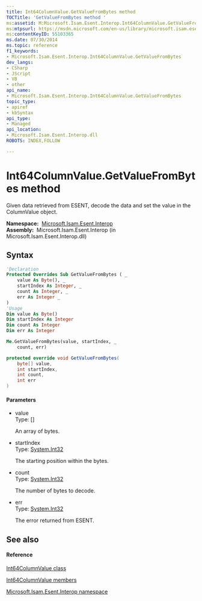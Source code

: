 ```yaml
---
title: Int64ColumnValue.GetValueFromBytes method 
TOCTitle: 'GetValueFromBytes method '
ms:assetid: M:Microsoft.Isam.Esent.Interop.Int64ColumnValue.GetValueFromBytes(System.Byte[],System.Int32,System.Int32,System.Int32)
ms:mtpsurl: https://msdn.microsoft.com/en-us/library/microsoft.isam.esent.interop.int64columnvalue.getvaluefrombytes(v=EXCHG.10)
ms:contentKeyID: 55103365
ms.date: 07/30/2014
ms.topic: reference
f1_keywords:
- Microsoft.Isam.Esent.Interop.Int64ColumnValue.GetValueFromBytes
dev_langs:
- CSharp
- JScript
- VB
- other
api_name: 
- Microsoft.Isam.Esent.Interop.Int64ColumnValue.GetValueFromBytes
topic_type: 
- apiref
- kbSyntax
api_type: 
- Managed
api_location: 
- Microsoft.Isam.Esent.Interop.dll
ROBOTS: INDEX,FOLLOW

---
```


# Int64ColumnValue.GetValueFromBytes method

Given data retrieved from ESENT, decode the data and set the value in the ColumnValue object.

**Namespace:**  [Microsoft.Isam.Esent.Interop](hh596136\(v=exchg.10\).md)  
**Assembly:**  Microsoft.Isam.Esent.Interop (in Microsoft.Isam.Esent.Interop.dll)

## Syntax

``` vb
'Declaration
Protected Overrides Sub GetValueFromBytes ( _
    value As Byte(), _
    startIndex As Integer, _
    count As Integer, _
    err As Integer _
)
'Usage
Dim value As Byte()
Dim startIndex As Integer
Dim count As Integer
Dim err As Integer

Me.GetValueFromBytes(value, startIndex, _
    count, err)
```

``` csharp
protected override void GetValueFromBytes(
    byte[] value,
    int startIndex,
    int count,
    int err
)
```

#### Parameters

  - value  
    Type: \[\]  
    
    An array of bytes.

<!-- end list -->

  - startIndex  
    Type: [System.Int32](https://docs.microsoft.com/dotnet/api/system.int32?redirectedfrom=MSDN)  
    
    The starting position within the bytes.

<!-- end list -->

  - count  
    Type: [System.Int32](https://docs.microsoft.com/dotnet/api/system.int32?redirectedfrom=MSDN)  
    
    The number of bytes to decode.

<!-- end list -->

  - err  
    Type: [System.Int32](https://docs.microsoft.com/dotnet/api/system.int32?redirectedfrom=MSDN)  
    
    The error returned from ESENT.

## See also

#### Reference

[Int64ColumnValue class](dn351016\(v=exchg.10\).md)

[Int64ColumnValue members](dn351003\(v=exchg.10\).md)

[Microsoft.Isam.Esent.Interop namespace](hh596136\(v=exchg.10\).md)


